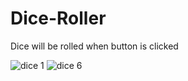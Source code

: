 # Dice-Roller
Dice will be rolled when button is clicked

![dice 1](https://user-images.githubusercontent.com/76066630/120595948-958ccc80-c45c-11eb-915b-0e3ef527f812.PNG)
![dice 6](https://user-images.githubusercontent.com/76066630/120595988-a0476180-c45c-11eb-9b94-35197a85908c.PNG)
